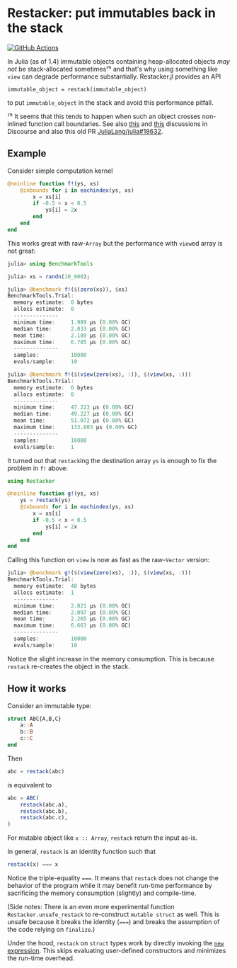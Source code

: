 # Restacker: put immutables back in the stack

[![GitHub Actions](https://github.com/tkf/ThreadsX.jl/workflows/Run%20tests/badge.svg)](https://github.com/tkf/ThreadsX.jl/actions?query=workflow%3A%22Run+tests%22)

In Julia (as of 1.4) immutable objects containing heap-allocated
objects _may not_ be stack-allocated sometimes⁽¹⁾ and that's why using
something like `view` can degrade performance substantially.
Restacker.jl provides an API

    immutable_object = restack(immutable_object)

to put `immutable_object` in the stack and avoid this performance
pitfall.

⁽¹⁾ It seems that this tends to happen when such an object crosses
non-inlined function call boundaries. See also
[this](https://discourse.julialang.org/t/stack-allocation-for-structs-with-heap-references/2293)
and
[this](https://discourse.julialang.org/t/immutables-with-reference-fields-why-boxed/7706)
discussions in Discourse and also this old PR
[JuliaLang/julia#18632](https://github.com/JuliaLang/julia/pull/18632).

## Example

Consider simple computation kernel

```julia
@noinline function f!(ys, xs)
    @inbounds for i in eachindex(ys, xs)
        x = xs[i]
        if -0.5 < x < 0.5
            ys[i] = 2x
        end
    end
end
```

This works great with raw-`Array` but the performance with `view`ed
array is not great:

```julia
julia> using BenchmarkTools

julia> xs = randn(10_000);

julia> @benchmark f!($(zero(xs)), $xs)
BenchmarkTools.Trial:
  memory estimate:  0 bytes
  allocs estimate:  0
  --------------
  minimum time:     1.989 μs (0.00% GC)
  median time:      2.033 μs (0.00% GC)
  mean time:        2.189 μs (0.00% GC)
  maximum time:     6.785 μs (0.00% GC)
  --------------
  samples:          10000
  evals/sample:     10

julia> @benchmark f!($(view(zero(xs), :)), $(view(xs, :)))
BenchmarkTools.Trial:
  memory estimate:  0 bytes
  allocs estimate:  0
  --------------
  minimum time:     47.223 μs (0.00% GC)
  median time:      49.227 μs (0.00% GC)
  mean time:        51.072 μs (0.00% GC)
  maximum time:     133.803 μs (0.00% GC)
  --------------
  samples:          10000
  evals/sample:     1
```

It turned out that `restack`ing the destination array `ys` is enough
to fix the problem in `f!` above:

```julia
using Restacker

@noinline function g!(ys, xs)
    ys = restack(ys)
    @inbounds for i in eachindex(ys, xs)
        x = xs[i]
        if -0.5 < x < 0.5
            ys[i] = 2x
        end
    end
end
```

Calling this function on `view` is now as fast as the raw-`Vector`
version:

```julia
julia> @benchmark g!($(view(zero(xs), :)), $(view(xs, :)))
BenchmarkTools.Trial:
  memory estimate:  48 bytes
  allocs estimate:  1
  --------------
  minimum time:     2.021 μs (0.00% GC)
  median time:      2.097 μs (0.00% GC)
  mean time:        2.265 μs (0.00% GC)
  maximum time:     6.663 μs (0.00% GC)
  --------------
  samples:          10000
  evals/sample:     10
```

Notice the slight increase in the memory consumption.  This is because
`restack` re-creates the object in the stack.

## How it works

Consider an immutable type:

```julia
struct ABC{A,B,C}
    a::A
    b::B
    c::C
end
```

Then

```julia
abc = restack(abc)
```

is equivalent to

```julia
abc = ABC(
    restack(abc.a),
    restack(abc.b),
    restack(abc.c),
)
```

For mutable object like `x :: Array`, `restack` return the input as-is.

In general, `restack` is an identity function such that

```julia
restack(x) === x
```

Notice the triple-equality `===`.  It means that `restack` does not
change the behavior of the program while it may benefit run-time
performance by sacrificing the memory consumption (slightly) and
compile-time.

(Side notes: There is an even more experimental function
`Restacker.unsafe_restack` to re-construct `mutable struct` as well.
This is unsafe because it breaks the identity (`===`) and breaks the
assumption of the code relying on `finalize`.)

Under the hood, `restack` on `struct` types work by directly invoking
the
[`new` expression](https://docs.julialang.org/en/latest/devdocs/ast/#Expr-types-1).
This skips evaluating user-defined constructors and minimizes the
run-time overhead.
